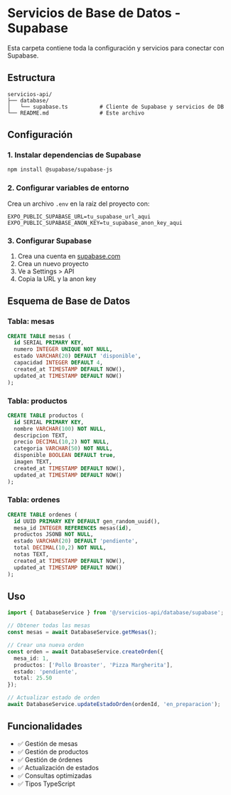 # Servicios de Base de Datos - Supabase

Esta carpeta contiene toda la configuración y servicios para conectar con Supabase.

## Estructura

```
servicios-api/
├── database/
│   └── supabase.ts          # Cliente de Supabase y servicios de DB
└── README.md                # Este archivo
```

## Configuración

### 1. Instalar dependencias de Supabase

```bash
npm install @supabase/supabase-js
```

### 2. Configurar variables de entorno

Crea un archivo `.env` en la raíz del proyecto con:

```env
EXPO_PUBLIC_SUPABASE_URL=tu_supabase_url_aqui
EXPO_PUBLIC_SUPABASE_ANON_KEY=tu_supabase_anon_key_aqui
```

### 3. Configurar Supabase

1. Crea una cuenta en [supabase.com](https://supabase.com)
2. Crea un nuevo proyecto
3. Ve a Settings > API
4. Copia la URL y la anon key

## Esquema de Base de Datos

### Tabla: mesas
```sql
CREATE TABLE mesas (
  id SERIAL PRIMARY KEY,
  numero INTEGER UNIQUE NOT NULL,
  estado VARCHAR(20) DEFAULT 'disponible',
  capacidad INTEGER DEFAULT 4,
  created_at TIMESTAMP DEFAULT NOW(),
  updated_at TIMESTAMP DEFAULT NOW()
);
```

### Tabla: productos
```sql
CREATE TABLE productos (
  id SERIAL PRIMARY KEY,
  nombre VARCHAR(100) NOT NULL,
  descripcion TEXT,
  precio DECIMAL(10,2) NOT NULL,
  categoria VARCHAR(50) NOT NULL,
  disponible BOOLEAN DEFAULT true,
  imagen TEXT,
  created_at TIMESTAMP DEFAULT NOW(),
  updated_at TIMESTAMP DEFAULT NOW()
);
```

### Tabla: ordenes
```sql
CREATE TABLE ordenes (
  id UUID PRIMARY KEY DEFAULT gen_random_uuid(),
  mesa_id INTEGER REFERENCES mesas(id),
  productos JSONB NOT NULL,
  estado VARCHAR(20) DEFAULT 'pendiente',
  total DECIMAL(10,2) NOT NULL,
  notas TEXT,
  created_at TIMESTAMP DEFAULT NOW(),
  updated_at TIMESTAMP DEFAULT NOW()
);
```

## Uso

```typescript
import { DatabaseService } from '@/servicios-api/database/supabase';

// Obtener todas las mesas
const mesas = await DatabaseService.getMesas();

// Crear una nueva orden
const orden = await DatabaseService.createOrden({
  mesa_id: 1,
  productos: ['Pollo Broaster', 'Pizza Margherita'],
  estado: 'pendiente',
  total: 25.50
});

// Actualizar estado de orden
await DatabaseService.updateEstadoOrden(ordenId, 'en_preparacion');
```

## Funcionalidades

- ✅ Gestión de mesas
- ✅ Gestión de productos
- ✅ Gestión de órdenes
- ✅ Actualización de estados
- ✅ Consultas optimizadas
- ✅ Tipos TypeScript
